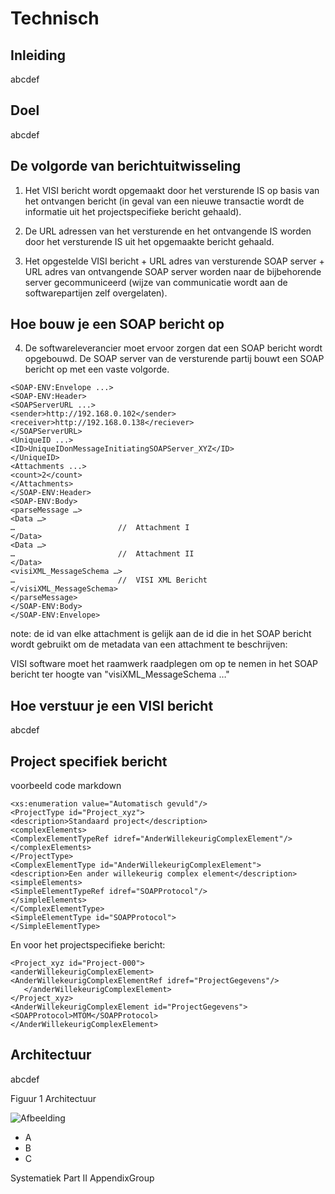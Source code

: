 # Technisch


## Inleiding

abcdef
 
## Doel

abcdef

## De volgorde van berichtuitwisseling

1. Het VISI bericht wordt opgemaakt door het versturende IS op basis van het ontvangen bericht (in geval van een nieuwe transactie wordt de informatie uit het projectspecifieke bericht gehaald).

2. De URL adressen van het versturende en het ontvangende IS worden door het versturende IS uit het opgemaakte bericht gehaald.

3. Het opgestelde VISI bericht + URL adres van versturende SOAP server + URL adres van ontvangende SOAP server worden naar de bijbehorende server gecommuniceerd (wijze van communicatie wordt aan de softwarepartijen zelf overgelaten).

## Hoe bouw je een SOAP bericht op

4. De softwareleverancier moet ervoor zorgen dat een SOAP bericht wordt opgebouwd.
De SOAP server van de versturende partij bouwt een SOAP bericht op met een vaste volgorde.

`
    <SOAP-ENV:Envelope ...>
`
<br>
`
	<SOAP-ENV:Header>
`
<br>
`
		<SOAPServerURL ...>
`
<br>
`
			<sender>http://192.168.0.102</sender>
`
<br>
`
			<receiver>http://192.168.0.138</reciever>
`
<br>
`
		</SOAPServerURL>
`
<br>
`
		<UniqueID ...>
`
<br>
`
			<ID>UniqueIDonMessageInitiatingSOAPServer_XYZ</ID>
`
<br>
`
		</UniqueID>
`
<br>
`
		<Attachments ...>
`
<br>
`
			<count>2</count>
`
<br>
`
		</Attachments>
`
<br>
`
	</SOAP-ENV:Header>
`
<br>
`
	<SOAP-ENV:Body>
`
<br>
`
		<parseMessage …>
`
<br>
`
			<Data …>
`
<br>
`
				…						//	Attachment I
`
<br>
`
			</Data>
`
<br>
`
			<Data …>
`
<br>
`
				…						//	Attachment II
`
<br>
`
			</Data>
`
<br>
`
			<visiXML_MessageSchema …>
`
<br>
`
				…						//	VISI XML Bericht
`
<br>
`
			</visiXML_MessageSchema>
`
<br>
`
		</parseMessage>
`
<br>
`
	</SOAP-ENV:Body>
`
<br>
`
    </SOAP-ENV:Envelope>
`

<p class="note" title="ID van attachement">
note: de id van elke attachment is gelijk aan de id die in het SOAP bericht 
	wordt gebruikt om de metadata van een attachment te beschrijven:
</p>

<p class="note" title="ID van attachement">
VISI software moet het raamwerk raadplegen om op te nemen in het SOAP bericht ter hoogte van "visiXML_MessageSchema …"
</p>

## Hoe verstuur je een VISI bericht

abcdef




## Project specifiek bericht
voorbeeld code markdown

`
	<xs:enumeration value="Automatisch gevuld"/>
` 
<br>
`
    <ProjectType id="Project_xyz">
`
<br>
`
        <description>Standaard project</description>
`
<br>
`
        <complexElements>
`
<br>
`
            <ComplexElementTypeRef idref="AnderWillekeurigComplexElement"/>
`
<br>
`
        </complexElements>
`
<br>
`
    </ProjectType>
`
<br>
`
    <ComplexElementType id="AnderWillekeurigComplexElement">
`
<br>
`
        <description>Een ander willekeurig complex element</description>
`
<br>
`
        <simpleElements>
`
<br>
`
            <SimpleElementTypeRef idref="SOAPProtocol"/>
`
<br>
`
        </simpleElements>
`
<br>
`
    </ComplexElementType>
`
<br>
`
    <SimpleElementType id="SOAPProtocol">
`
<br>
`
    </SimpleElementType>
`
<br>

En voor het projectspecifieke bericht:

`
  <Project_xyz id="Project-000">
`
<br>
`
        <anderWillekeurigComplexElement>
`
<br>
`
            <AnderWillekeurigComplexElementRef idref="ProjectGegevens"/>
`
<br>
`	
        </anderWillekeurigComplexElement>
`
<br>
`
    </Project_xyz>
`
<br>
`
    <AnderWillekeurigComplexElement id="ProjectGegevens">
`
<br>
`
        <SOAPProtocol>MTOM</SOAPProtocol>
`
<br>
`
    </AnderWillekeurigComplexElement>
`


## Architectuur

abcdef
 
Figuur 1 Architectuur

![Afbeelding](media/fig-1-architectuur.png)
 

* A
* B
* C


Systematiek Part II
AppendixGroup




